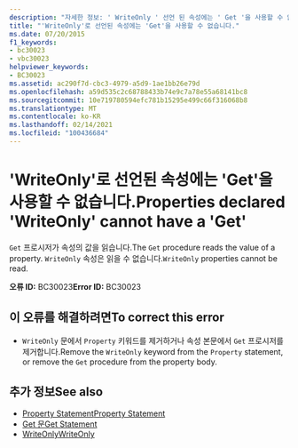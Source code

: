 ```yaml
---
description: "자세한 정보: ' WriteOnly ' 선언 된 속성에는 ' Get '을 사용할 수 없습니다."
title: "'WriteOnly'로 선언된 속성에는 'Get'을 사용할 수 없습니다."
ms.date: 07/20/2015
f1_keywords:
- bc30023
- vbc30023
helpviewer_keywords:
- BC30023
ms.assetid: ac290f7d-cbc3-4979-a5d9-1ae1bb26e79d
ms.openlocfilehash: a59d535c2c68788433b74e9c7a78e55a68141bc8
ms.sourcegitcommit: 10e719780594efc781b15295e499c66f316068b8
ms.translationtype: MT
ms.contentlocale: ko-KR
ms.lasthandoff: 02/14/2021
ms.locfileid: "100436684"
---
```

# <a name="properties-declared-writeonly-cannot-have-a-get"></a><span data-ttu-id="8028f-103">'WriteOnly'로 선언된 속성에는 'Get'을 사용할 수 없습니다.</span><span class="sxs-lookup"><span data-stu-id="8028f-103">Properties declared 'WriteOnly' cannot have a 'Get'</span></span>

<span data-ttu-id="8028f-104">`Get` 프로시저가 속성의 값을 읽습니다.</span><span class="sxs-lookup"><span data-stu-id="8028f-104">The `Get` procedure reads the value of a property.</span></span> <span data-ttu-id="8028f-105">`WriteOnly` 속성은 읽을 수 없습니다.</span><span class="sxs-lookup"><span data-stu-id="8028f-105">`WriteOnly` properties cannot be read.</span></span>  
  
 <span data-ttu-id="8028f-106">**오류 ID:** BC30023</span><span class="sxs-lookup"><span data-stu-id="8028f-106">**Error ID:** BC30023</span></span>  
  
## <a name="to-correct-this-error"></a><span data-ttu-id="8028f-107">이 오류를 해결하려면</span><span class="sxs-lookup"><span data-stu-id="8028f-107">To correct this error</span></span>  
  
- <span data-ttu-id="8028f-108">`WriteOnly` 문에서 `Property` 키워드를 제거하거나 속성 본문에서 `Get` 프로시저를 제거합니다.</span><span class="sxs-lookup"><span data-stu-id="8028f-108">Remove the `WriteOnly` keyword from the `Property` statement, or remove the `Get` procedure from the property body.</span></span>  
  
## <a name="see-also"></a><span data-ttu-id="8028f-109">추가 정보</span><span class="sxs-lookup"><span data-stu-id="8028f-109">See also</span></span>

- [<span data-ttu-id="8028f-110">Property Statement</span><span class="sxs-lookup"><span data-stu-id="8028f-110">Property Statement</span></span>](../language-reference/statements/property-statement.md)
- [<span data-ttu-id="8028f-111">Get 문</span><span class="sxs-lookup"><span data-stu-id="8028f-111">Get Statement</span></span>](../language-reference/statements/get-statement.md)
- [<span data-ttu-id="8028f-112">WriteOnly</span><span class="sxs-lookup"><span data-stu-id="8028f-112">WriteOnly</span></span>](../language-reference/modifiers/writeonly.md)
